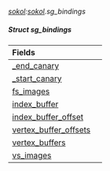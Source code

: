 _[sokol](../../modules/sokol/sokol-module.md):[sokol](../../modules/sokol/sokol-module.md).sg\_bindings_
##### Struct sg\_bindings

| Fields | |
|:---|:---|
| [\_end\_canary](sokol-sg_bindings-_end_canary.md) |  |
| [\_start\_canary](sokol-sg_bindings-_start_canary.md) |  |
| [fs\_images](sokol-sg_bindings-fs_images.md) |  |
| [index\_buffer](sokol-sg_bindings-index_buffer.md) |  |
| [index\_buffer\_offset](sokol-sg_bindings-index_buffer_offset.md) |  |
| [vertex\_buffer\_offsets](sokol-sg_bindings-vertex_buffer_offsets.md) |  |
| [vertex\_buffers](sokol-sg_bindings-vertex_buffers.md) |  |
| [vs\_images](sokol-sg_bindings-vs_images.md) |  |
